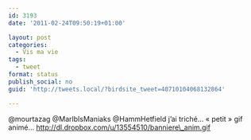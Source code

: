 ```yaml
---
id: 3193
date: '2011-02-24T09:50:19+01:00'

layout: post
categories:
  - Vis ma vie
tags:
  - tweet
format: status
publish_social: no
guid: 'http://tweets.local/?birdsite_tweet=40710104068132864'

---
```


@mourtazag @MarlbIsManiaks @HammHetfield j’ai triché… « petit » gif animé… http://dl.dropbox.com/u/13554510/banniere\_anim.gif